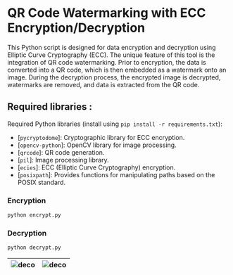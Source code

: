 # QR Code Watermarking with ECC Encryption/Decryption

This Python script is designed for data encryption and decryption using Elliptic Curve Cryptography (ECC). The unique feature of this tool is the integration of QR code watermarking. Prior to encryption, the data is converted into a QR code, which is then embedded as a watermark onto an image. During the decryption process, the encrypted image is decrypted, watermarks are removed, and data is extracted from the QR code.

## Required libraries :
  Required Python libraries (install using `pip install -r requirements.txt`):
  - [`pycryptodome`]: Cryptographic library for ECC encryption.
  - [`opencv-python`]: OpenCV library for image processing.
  - [`qrcode`]: QR code generation.
  - [`pil`]: Image processing library.
  - [`ecies`]: ECC (Elliptic Curve Cryptography) encryption.
  - [`posixpath`]: Provides functions for manipulating paths based on the POSIX standard.

  
### Encryption

```bash
python encrypt.py 
```
### Decryption
```bash
python decrypt.py
```
| ![deco](https://github.com/Youssef-balh/Encryption-Decryption/assets/113738047/6bf97706-4747-4f87-91a3-53906caaa346) | ![deco](https://github.com/Youssef-balh/Encryption-Decryption/assets/113738047/73349d13-b4a6-4990-b2e5-a79f1a249aba) |
| --- | --- |





